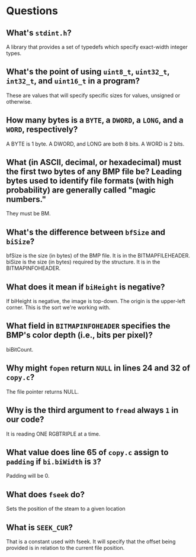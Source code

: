 # Questions

## What's `stdint.h`?

A library that provides a set of typedefs which specify exact-width integer types.

## What's the point of using `uint8_t`, `uint32_t`, `int32_t`, and `uint16_t` in a program?

These are values that will specify specific sizes for values, unsigned or otherwise.

## How many bytes is a `BYTE`, a `DWORD`, a `LONG`, and a `WORD`, respectively?

A BYTE is 1 byte.  A DWORD, and LONG are both 8 bits.  A WORD is 2 bits.

## What (in ASCII, decimal, or hexadecimal) must the first two bytes of any BMP file be? Leading bytes used to identify file formats (with high probability) are generally called "magic numbers."

They must be BM.

## What's the difference between `bfSize` and `biSize`?

bfSize is the size (in bytes) of the BMP file. It is in the BITMAPFILEHEADER.
biSize is the size (in bytes) required by the structure.  It is in the BITMAPINFOHEADER.

## What does it mean if `biHeight` is negative?

If biHeight is negative, the image is top-down.  The origin is the upper-left corner.  This is the sort we're working with.

## What field in `BITMAPINFOHEADER` specifies the BMP's color depth (i.e., bits per pixel)?

biBitCount.

## Why might `fopen` return `NULL` in lines 24 and 32 of `copy.c`?

The file pointer returns NULL.

## Why is the third argument to `fread` always `1` in our code?

It is reading ONE RGBTRIPLE at a time.

## What value does line 65 of `copy.c` assign to `padding` if `bi.biWidth` is `3`?

Padding will be 0.

## What does `fseek` do?

Sets the position of the steam to a given location

## What is `SEEK_CUR`?

That is a constant used with fseek.  It will specify that the offset being provided is in relation to the current file position.

